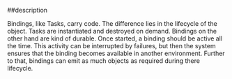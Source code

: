 ##description

Bindings, like Tasks, carry code. The difference lies in the lifecycle of the object. Tasks are instantiated and destroyed on demand.
Bindings on the other hand are kind of durable. Once started, a binding should be active all the time. This activity can be interrupted by failures, but then the system ensures that the binding becomes available in another environment.
Further to that, bindings can emit as much objects as required during there lifecycle.
